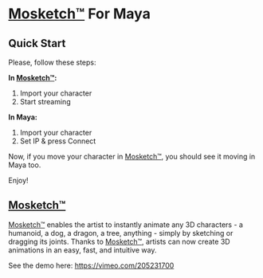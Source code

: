 # [Mosketch&trade;](https://www.mokastudio.com) For Maya

## Quick Start
Please, follow these steps:

__In [Mosketch&trade;](https://www.mokastudio.com):__ 
1. Import your character
2. Start streaming

__In Maya:__
1. Import your character
2. Set IP & press Connect

Now, if you move your character in [Mosketch&trade;](https://www.mokastudio.com), you should see it moving in Maya too.

Enjoy!

## [Mosketch&trade;](https://www.mokastudio.com)
[Mosketch&trade;](https://www.mokastudio.com) enables the artist to instantly animate any 3D characters - a humanoid, a dog, a dragon, a  tree, anything - simply by sketching or dragging its joints. 
Thanks to [Mosketch&trade;](https://www.mokastudio.com), artists can now create 3D animations in an easy, fast, and intuitive way.

See the demo here: https://vimeo.com/205231700


